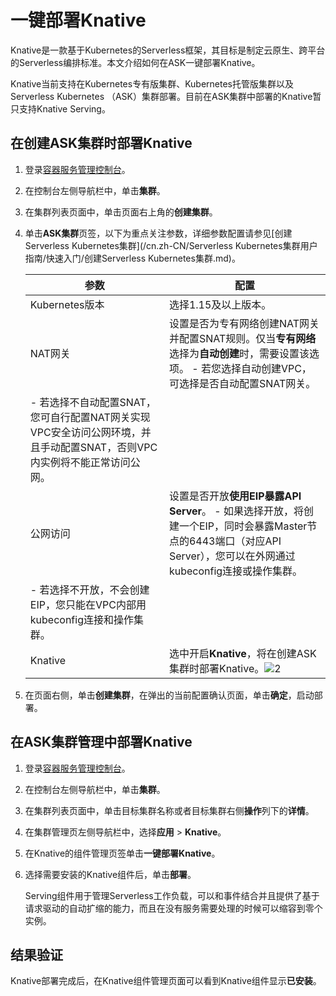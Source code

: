 # 一键部署Knative

Knative是一款基于Kubernetes的Serverless框架，其目标是制定云原生、跨平台的Serverless编排标准。本文介绍如何在ASK一键部署Knative。

Knative当前支持在Kubernetes专有版集群、Kubernetes托管版集群以及Serverless Kubernetes （ASK）集群部署。目前在ASK集群中部署的Knative暂只支持Knative Serving。

## 在创建ASK集群时部署Knative

1.  登录[容器服务管理控制台](https://cs.console.aliyun.com)。

2.  在控制台左侧导航栏中，单击**集群**。

3.  在集群列表页面中，单击页面右上角的**创建集群**。

4.  单击**ASK集群**页签，以下为重点关注参数，详细参数配置请参见[创建Serverless Kubernetes集群](/cn.zh-CN/Serverless Kubernetes集群用户指南/快速入门/创建Serverless Kubernetes集群.md)。

    |参数|配置|
    |--|--|
    |Kubernetes版本|选择1.15及以上版本。|
    |NAT网关|设置是否为专有网络创建NAT网关并配置SNAT规则。仅当**专有网络**选择为**自动创建**时，需要设置该选项。    -   若您选择自动创建VPC，可选择是否自动配置SNAT网关。
    -   若选择不自动配置SNAT，您可自行配置NAT网关实现VPC安全访问公网环境，并且手动配置SNAT，否则VPC内实例将不能正常访问公网。 |
    |公网访问|设置是否开放**使用EIP暴露API Server**。    -   如果选择开放，将创建一个EIP，同时会暴露Master节点的6443端口（对应API Server），您可以在外网通过kubeconfig连接或操作集群。
    -   若选择不开放，不会创建EIP，您只能在VPC内部用kubeconfig连接和操作集群。 |
    |Knative|选中开启**Knative**，将在创建ASK集群时部署Knative。![2](https://static-aliyun-doc.oss-accelerate.aliyuncs.com/assets/img/zh-CN/2050821061/p170979.png) |

5.  在页面右侧，单击**创建集群**，在弹出的当前配置确认页面，单击**确定**，启动部署。


## 在ASK集群管理中部署Knative

1.  登录[容器服务管理控制台](https://cs.console.aliyun.com)。

2.  在控制台左侧导航栏中，单击**集群**。

3.  在集群列表页面中，单击目标集群名称或者目标集群右侧**操作**列下的**详情**。

4.  在集群管理页左侧导航栏中，选择**应用** \> **Knative**。

5.  在Knative的组件管理页签单击**一键部署Knative**。

6.  选择需要安装的Knative组件后，单击**部署**。

    Serving组件用于管理Serverless工作负载，可以和事件结合并且提供了基于请求驱动的自动扩缩的能力，而且在没有服务需要处理的时候可以缩容到零个实例。


## 结果验证

Knative部署完成后，在Knative组件管理页面可以看到Knative组件显示**已安装**。

